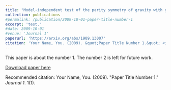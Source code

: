 ```yaml
---
title: "Model-independent test of the parity symmetry of gravity with gravitational waves"
collection: publications
#permalink: /publication/2009-10-01-paper-title-number-1
excerpt: 'test.'
#date: 2009-10-01
#venue: 'Journal 1'
paperurl: 'https://arxiv.org/abs/1909.13007'
citation: 'Your Name, You. (2009). &quot;Paper Title Number 1.&quot; <i>Journal 1</i>. 1(1).'
---
```

This paper is about the number 1. The number 2 is left for future work.

[Download paper here](http://academicpages.github.io/files/paper1.pdf)

Recommended citation: Your Name, You. (2009). "Paper Title Number 1." <i>Journal 1</i>. 1(1).